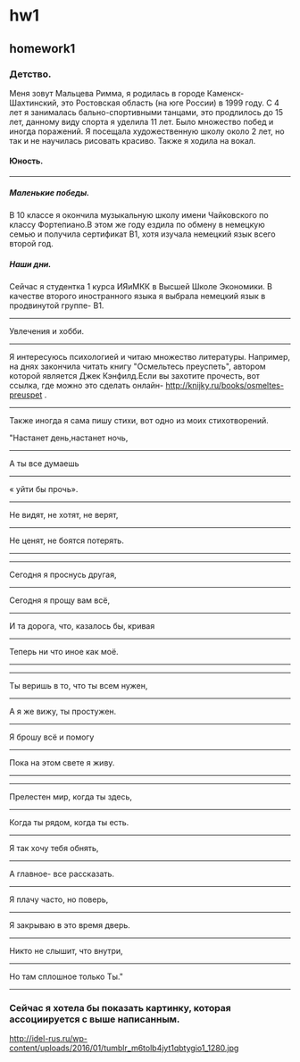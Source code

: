 # hw1
## homework1
### Детство. 
Меня зовут Мальцева Римма, я родилась в городе Каменск-Шахтинский, это Ростовская область (на юге России) в 1999 году. С 4 лет я занималась бально-спортивными танцами, это продлилось до 15 лет, данному виду спорта я уделила 11 лет. Было множество побед и иногда поражений. Я посещала художественную школу около 2 лет, но так и не научилась рисовать красиво. Также я ходила на вокал. 
#### Юность.
*************
##### Маленькие победы.
В 10 классе я окончила музыкальную школу имени Чайковского по классу Фортепиано.В этом же году ездила по обмену в немецкую семью и получила сертификат В1, хотя изучала немецкий язык всего второй год.

##### Наши дни.  
Сейчас я студентка 1 курса ИЯиМКК в Высшей Школе Экономики. В качестве второго иностранного языка я выбрала немецкий язык в продвинутой группе- В1.
****************
Увлечения и хобби.
***********
Я интересуюсь психологией и читаю множество литературы. Например, на днях закончила читать книгу "Осмельтесь преуспеть", автором которой является Джек Кэнфилд.Если вы захотите прочесть, вот ссылка, где можно это сделать онлайн- <http://knijky.ru/books/osmeltes-preuspet> .
***********
Также иногда я сама пишу стихи, вот одно из моих стихотворений.


"Настанет день,настанет ночь,
***
А ты все думаешь
***
« уйти бы прочь».
*********
Не видят, не хотят, не верят,
*************
Не ценят, не боятся потерять.
****************************
************

Сегодня я проснусь другая, 
**************
Сегодня я прощу вам всё,
******************
И та дорога, что, казалось бы, кривая
*****************
Теперь ни что иное как моё. 
****************************
************************

Ты веришь в то, что ты всем нужен,
************************
А я же вижу, ты простужен.
************************
Я брошу всё и помогу
***********************
Пока на этом свете я живу.
****************************
****************************

Прелестен мир, когда ты здесь,
****************************
Когда ты рядом, когда ты есть.
******************************
Я так хочу тебя обнять,
*************************
А главное- все рассказать. 
****************************

Я плачу часто, но поверь,
**************************
Я закрываю в это время дверь.
***************************
Никто не слышит, что внутри,
****************************
Но там сплошное только Ты."
******************************

### Сейчас я хотела бы показать картинку, которая ассоциируется с выше написанным. 

<http://idel-rus.ru/wp-content/uploads/2016/01/tumblr_m6tolb4jyt1qbtygio1_1280.jpg>

 
